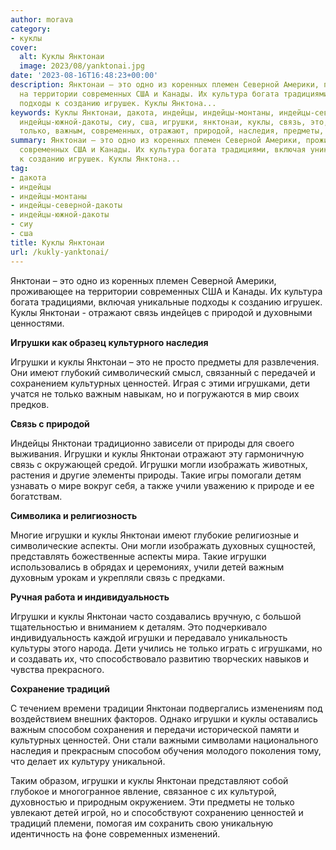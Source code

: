 ```yaml
---
author: morava
category:
- куклы
cover:
  alt: Куклы Янктонаи
  image: 2023/08/yanktonai.jpg
date: '2023-08-16T16:48:23+00:00'
description: Янктонаи – это одно из коренных племен Северной Америки, проживающее
  на территории современных США и Канады. Их культура богата традициями, включая уникальные
  подходы к созданию игрушек. Куклы Янктона...
keywords: Куклы Янктонаи, дакота, индейцы, индейцы-монтаны, индейцы-северной-дакоты,
  индейцы-южной-дакоты, сиу, сша, игрушки, янктонаи, куклы, связь, это, ценностей,
  только, важным, современных, отражают, природой, наследия, предметы, имеют, культурных
summary: Янктонаи – это одно из коренных племен Северной Америки, проживающее на территории
  современных США и Канады. Их культура богата традициями, включая уникальные подходы
  к созданию игрушек. Куклы Янктона...
tag:
- дакота
- индейцы
- индейцы-монтаны
- индейцы-северной-дакоты
- индейцы-южной-дакоты
- сиу
- сша
title: Куклы Янктонаи
url: /kukly-yanktonai/
---
```


Янктонаи – это одно из коренных племен Северной Америки, проживающее на территории современных США и Канады. Их культура богата традициями, включая уникальные подходы к созданию игрушек. Куклы Янктонаи \- отражают связь индейцев с природой и духовными ценностями.

**Игрушки как образец культурного наследия**

Игрушки и куклы Янктонаи – это не просто предметы для развлечения. Они имеют глубокий символический смысл, связанный с передачей и сохранением культурных ценностей. Играя с этими игрушками, дети учатся не только важным навыкам, но и погружаются в мир своих предков.

**Связь с природой**

Индейцы Янктонаи традиционно зависели от природы для своего выживания. Игрушки и куклы Янктонаи отражают эту гармоничную связь с окружающей средой. Игрушки могли изображать животных, растения и другие элементы природы. Такие игры помогали детям узнавать о мире вокруг себя, а также учили уважению к природе и ее богатствам.

**Символика и религиозность**

Многие игрушки и куклы Янктонаи имеют глубокие религиозные и символические аспекты. Они могли изображать духовных сущностей, представлять божественные аспекты мира. Такие игрушки использовались в обрядах и церемониях, учили детей важным духовным урокам и укрепляли связь с предками.

**Ручная работа и индивидуальность**

Игрушки и куклы Янктонаи часто создавались вручную, с большой тщательностью и вниманием к деталям. Это подчеркивало индивидуальность каждой игрушки и передавало уникальность культуры этого народа. Дети учились не только играть с игрушками, но и создавать их, что способствовало развитию творческих навыков и чувства прекрасного.

**Сохранение традиций**

С течением времени традиции Янктонаи подвергались изменениям под воздействием внешних факторов. Однако игрушки и куклы оставались важным способом сохранения и передачи исторической памяти и культурных ценностей. Они стали важными символами национального наследия и прекрасным способом обучения молодого поколения тому, что делает их культуру уникальной.

Таким образом, игрушки и куклы Янктонаи представляют собой глубокое и многогранное явление, связанное с их культурой, духовностью и природным окружением. Эти предметы не только увлекают детей игрой, но и способствуют сохранению ценностей и традиций племени, помогая им сохранить свою уникальную идентичность на фоне современных изменений.